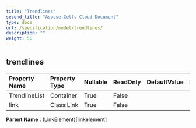 ```yaml
---
title: "Trendlines"
second_title: "Aspose.Cells Cloud Document"
type: docs
url: /specification/model/trendlines/
description: ""
weight: 50
---
```


## **trendlines**

 

| Property Name | Property Type | Nullable |  ReadOnly | DefaultValue | Description | 
| :- | :- | :- |:- |  :- | :- |
| TrendlineList | Container | True |  False |  |  |  
| link | Class:Link | True |  False |  |  |  

**Parent Name** : (LinkElement)[linkelement]

